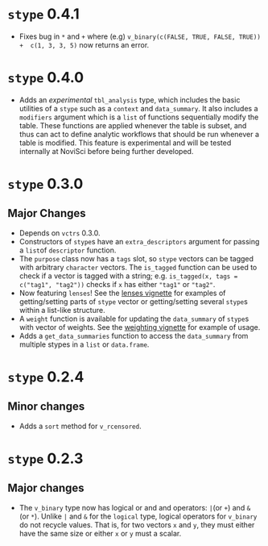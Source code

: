 # `stype` 0.4.1

* Fixes bug in `*` and `+` where (e.g) `v_binary(c(FALSE, TRUE, FALSE, TRUE)) +  c(1, 3, 3, 5)` now returns an error.

# `stype` 0.4.0

* Adds an *experimental* `tbl_analysis` type, which includes the basic utilities of a `stype` such as a `context` and `data_summary`. It also includes a `modifiers` argument which is a `list` of functions sequentially modify the table. These functions are applied whenever the table is subset, and thus can act to define analytic workflows that should be run whenever a table is modified. This feature is experimental and will be tested internally at NoviSci before being further developed.

# `stype` 0.3.0

## Major Changes

* Depends on  `vctrs` 0.3.0.
* Constructors of `stype`s have an `extra_descriptors` argument for passing a `list`of `descriptor` function.
* The `purpose` class now has a `tags` slot, so `stype` vectors can be tagged with arbitrary `character` vectors. The `is_tagged` function can be used to check if a vector is tagged with a string; e.g. `is_tagged(x, tags = c("tag1", "tag2"))` checks if `x` has either `"tag1"` or `"tag2"`.
* Now featuring `lenses`! See the [lenses vignette](lenses.html) for examples of getting/setting parts of `stype` vector or getting/setting several `stype`s within a list-like structure.
* A `weight` function is available for updating the  `data_summary` of `stype`s with vector of weights. See the [weighting vignette](weighting.html) for example of usage.
* Adds a `get_data_summaries` function to access the `data_summary` from multiple stypes in a `list` or `data.frame`.

# `stype` 0.2.4

## Minor changes

* Adds a `sort` method for `v_rcensored`.

# `stype` 0.2.3

## Major changes

* The `v_binary` type now has logical or and and operators: `|`(or `+`) and `&` (or `*`). Unlike `|` and `&` for the `logical` type, logical operators for `v_binary`  do not recycle values. That is, for two vectors `x` and `y`, they must either have the same size or either `x` or `y` must a scalar.
